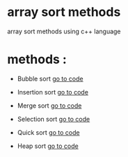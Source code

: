 # array sort methods
array sort methods using c++ language

# methods :
* Bubble sort [go to code](https://github.com/ahmadner/array_sort_methods/tree/main/Bubble%20sort)

* Insertion sort [go to code](#)

* Merge sort [go to code](#)

* Selection sort [go to code](#)

* Quick sort [go to code](#)

* Heap sort [go to code](#)
